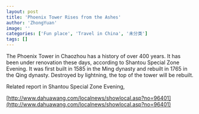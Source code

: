 ```yaml
---
layout: post
title: 'Phoenix Tower Rises from the Ashes'
author: 'ZhongYuan'
image: ''
categories: ['Fun place', 'Travel in China', '未分类']
tags: []
---
```


The Phoenix Tower in Chaozhou has a history of over 400 years. It has been under renovation these days, according to Shantou Special Zone Evening. It was first built in 1585 in the Ming dynasty and rebuilt in 1765 in the Qing dynasty. Destroyed by lightning, the top of the tower will be rebuilt.

Related report in Shantou Special Zone Evening,

[http://www.dahuawang.com/localnews/showlocal.asp?no=96401](http://www.dahuawang.com/localnews/showlocal.asp?no=96401)
